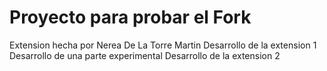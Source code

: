 # Proyecto para probar el Fork


Extension hecha por Nerea De La Torre Martin
	Desarrollo de la extension 1
Desarrollo de una parte experimental 
	Desarrollo de la extension 2

